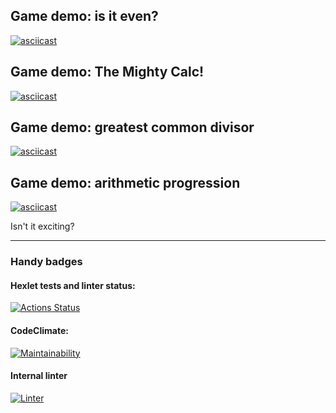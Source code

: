 
## Game demo: is it even?
[![asciicast](https://asciinema.org/a/Nq4K9JhFMxytQm8AXUO2P2PdF.svg)](https://asciinema.org/a/Nq4K9JhFMxytQm8AXUO2P2PdF)

## Game demo: The Mighty Calc!
[![asciicast](https://asciinema.org/a/Kxnix7bM0l6TodrI9tIKLNgdh.svg)](https://asciinema.org/a/Kxnix7bM0l6TodrI9tIKLNgdh)

## Game demo: greatest common divisor
[![asciicast](https://asciinema.org/a/GN5wFfwd66eOGo9S28XgPXS62.svg)](https://asciinema.org/a/GN5wFfwd66eOGo9S28XgPXS62)

## Game demo: arithmetic progression
[![asciicast](https://asciinema.org/a/OWG1xdsX8i04mWHP6FvtXl9sN.svg)](https://asciinema.org/a/OWG1xdsX8i04mWHP6FvtXl9sN)

Isn't it exciting?

---

### Handy badges

#### Hexlet tests and linter status:
[![Actions Status](https://github.com/lastpatrol/frontend-project-lvl1/workflows/hexlet-check/badge.svg)](https://github.com/lastpatrol/frontend-project-lvl1/actions)

#### CodeClimate:
[![Maintainability](https://api.codeclimate.com/v1/badges/a99a88d28ad37a79dbf6/maintainability)](https://codeclimate.com/github/codeclimate/codeclimate/maintainability)

#### Internal linter
[![Linter](https://github.com/lastpatrol/frontend-project-lvl1/workflows/Linter/badge.svg)](https://github.com/lastpatrol/frontend-project-lvl1/actions)
